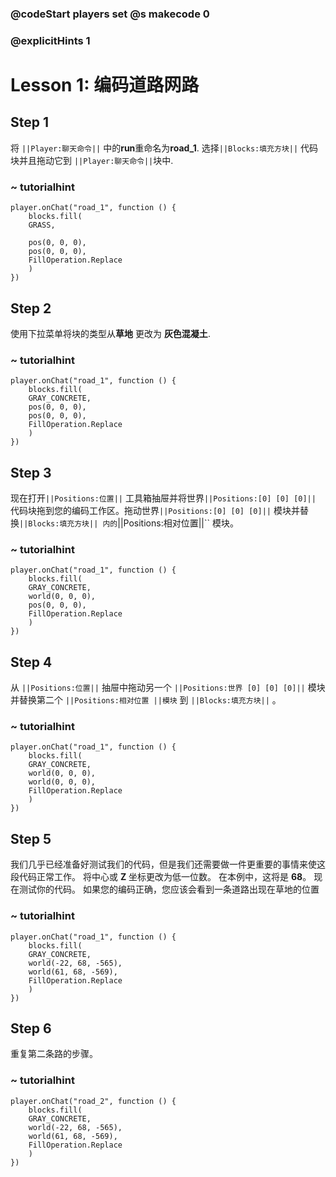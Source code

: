 ### @codeStart players set @s makecode 0
### @explicitHints 1

# Lesson 1: 编码道路网路

## Step 1
将 ``||Player:聊天命令||`` 中的**run**重命名为**road_1**. 选择``||Blocks:填充方块||`` 代码块并且拖动它到 ``||Player:聊天命令||``块中. 

### ~ tutorialhint
``` blocks
player.onChat("road_1", function () {
    blocks.fill(
    GRASS,

    pos(0, 0, 0),
    pos(0, 0, 0),
    FillOperation.Replace
    )
})
```

## Step 2
使用下拉菜单将块的类型从**草地** 更改为 **灰色混凝土**. 
### ~ tutorialhint

``` blocks
player.onChat("road_1", function () {
    blocks.fill(
    GRAY_CONCRETE,
    pos(0, 0, 0),
    pos(0, 0, 0),
    FillOperation.Replace
    )
})
```

## Step 3
现在打开``||Positions:位置||`` 工具箱抽屉并将世界``||Positions:[0] [0] [0]||`` 代码块拖到您的编码工作区。拖动世界``||Positions:[0] [0] [0]||`` 模块并替换``||Blocks:填充方块|| 内的``||Positions:相对位置||`` 模块。 
### ~ tutorialhint
``` blocks
player.onChat("road_1", function () {
    blocks.fill(
    GRAY_CONCRETE,
    world(0, 0, 0),
    pos(0, 0, 0),
    FillOperation.Replace
    )
})
```

## Step 4
从 ``||Positions:位置||`` 抽屉中拖动另一个 ``||Positions:世界 [0] [0] [0]||`` 模块并替换第二个 ``||Positions:相对位置 ||模块`` 到 ``||Blocks:填充方块||`` 。

### ~ tutorialhint
``` blocks
player.onChat("road_1", function () {
    blocks.fill(
    GRAY_CONCRETE,
    world(0, 0, 0),
    world(0, 0, 0),
    FillOperation.Replace
    )
})
```

## Step 5
我们几乎已经准备好测试我们的代码，但是我们还需要做一件更重要的事情来使这段代码正常工作。 将中心或 **Z** 坐标更改为低一位数。 在本例中，这将是 **68**。 现在测试你的代码。 如果您的编码正确，您应该会看到一条道路出现在草地的位置 

### ~ tutorialhint
``` blocks
player.onChat("road_1", function () {
    blocks.fill(
    GRAY_CONCRETE,
    world(-22, 68, -565),
    world(61, 68, -569),
    FillOperation.Replace
    )
})

```

## Step 6
重复第二条路的步骤。 

### ~ tutorialhint
``` blocks
player.onChat("road_2", function () {
    blocks.fill(
    GRAY_CONCRETE,
    world(-22, 68, -565),
    world(61, 68, -569),
    FillOperation.Replace
    )
})
```


